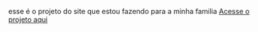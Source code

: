 esse é o projeto do site que estou fazendo para a minha familia
<a href="https://tiago-fernandes-avila.github.io/projeto-bahiasol/" target="_blank">Acesse o projeto aqui</a>
